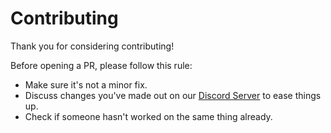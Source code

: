 # Contributing

Thank you for considering contributing!

Before opening a PR, please follow this rule:

- Make sure it's not a minor fix.
- Discuss changes you've made out on our [Discord Server](https://discord.gg/wP7rxYu8GM) to ease things up.
- Check if someone hasn't worked on the same thing already.